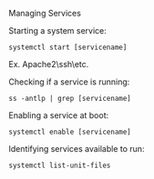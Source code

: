 Managing Services

Starting a system service:

~~~~~~~~~~~~~~~~~~~~~~~~~~~~~~~~~
systemctl start [servicename]
~~~~~~~~~~~~~~~~~~~~~~~~~~~~~~~~~

Ex. Apache2\ssh\etc.

Checking if a service is running:

~~~~~~~~~~~~~~~~~~~~~~~~~~~~~~~~~
ss -antlp | grep [servicename]
~~~~~~~~~~~~~~~~~~~~~~~~~~~~~~~~~

Enabling a service at boot:

~~~~~~~~~~~~~~~~~~~~~~~~~~~~~~~~~
systemctl enable [servicename]
~~~~~~~~~~~~~~~~~~~~~~~~~~~~~~~~~

Identifying services available to run:

~~~~~~~~~~~~~~~~~~~~~~~~~~~~~~~~~
systemctl list-unit-files
~~~~~~~~~~~~~~~~~~~~~~~~~~~~~~~~~
